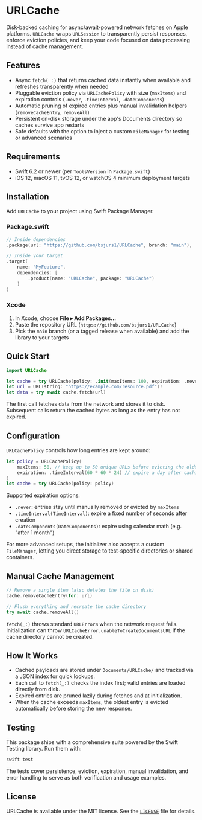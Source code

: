 # URLCache

Disk-backed caching for async/await-powered network fetches on Apple platforms. `URLCache` wraps `URLSession` to transparently persist responses, enforce eviction policies, and keep your code focused on data processing instead of cache management.

## Features
- Async `fetch(_:)` that returns cached data instantly when available and refreshes transparently when needed
- Pluggable eviction policy via `URLCachePolicy` with size (`maxItems`) and expiration controls (`.never`, `.timeInterval`, `.dateComponents`)
- Automatic pruning of expired entries plus manual invalidation helpers (`removeCacheEntry`, `removeAll`)
- Persistent on-disk storage under the app's Documents directory so caches survive app restarts
- Safe defaults with the option to inject a custom `FileManager` for testing or advanced scenarios

## Requirements
- Swift 6.2 or newer (per `ToolsVersion` in `Package.swift`)
- iOS 12, macOS 11, tvOS 12, or watchOS 4 minimum deployment targets

## Installation
Add `URLCache` to your project using Swift Package Manager.

### Package.swift
```swift
// Inside dependencies
.package(url: "https://github.com/bsjurs1/URLCache", branch: "main"),

// Inside your target
.target(
    name: "MyFeature",
    dependencies: [
        .product(name: "URLCache", package: "URLCache")
    ]
)
```

### Xcode
1. In Xcode, choose **File ▸ Add Packages…**
2. Paste the repository URL (`https://github.com/bsjurs1/URLCache`)
3. Pick the `main` branch (or a tagged release when available) and add the library to your targets

## Quick Start
```swift
import URLCache

let cache = try URLCache(policy: .init(maxItems: 100, expiration: .never))
let url = URL(string: "https://example.com/resource.pdf")!
let data = try await cache.fetch(url)
```
The first call fetches data from the network and stores it to disk. Subsequent calls return the cached bytes as long as the entry has not expired.

## Configuration
`URLCachePolicy` controls how long entries are kept around:

```swift
let policy = URLCachePolicy(
    maxItems: 50, // keep up to 50 unique URLs before evicting the oldest
    expiration: .timeInterval(60 * 60 * 24) // expire a day after caching
)
let cache = try URLCache(policy: policy)
```

Supported expiration options:
- `.never`: entries stay until manually removed or evicted by `maxItems`
- `.timeInterval(TimeInterval)`: expire a fixed number of seconds after creation
- `.dateComponents(DateComponents)`: expire using calendar math (e.g. "after 1 month")

For more advanced setups, the initializer also accepts a custom `FileManager`, letting you direct storage to test-specific directories or shared containers.

## Manual Cache Management
```swift
// Remove a single item (also deletes the file on disk)
cache.removeCacheEntry(for: url)

// Flush everything and recreate the cache directory
try await cache.removeAll()
```

`fetch(_:)` throws standard `URLError`s when the network request fails. Initialization can throw `URLCacheError.unableToCreateDocumentsURL` if the cache directory cannot be created.

## How It Works
- Cached payloads are stored under `Documents/URLCache/` and tracked via a JSON index for quick lookups.
- Each call to `fetch(_:)` checks the index first; valid entries are loaded directly from disk.
- Expired entries are pruned lazily during fetches and at initialization.
- When the cache exceeds `maxItems`, the oldest entry is evicted automatically before storing the new response.

## Testing
This package ships with a comprehensive suite powered by the Swift Testing library. Run them with:
```bash
swift test
```

The tests cover persistence, eviction, expiration, manual invalidation, and error handling to serve as both verification and usage examples.

## License
URLCache is available under the MIT license. See the [`LICENSE`](LICENSE) file for details.
